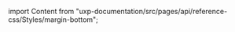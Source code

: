 
import Content from "uxp-documentation/src/pages/api/reference-css/Styles/margin-bottom";

<Content query="product=xd"/>
